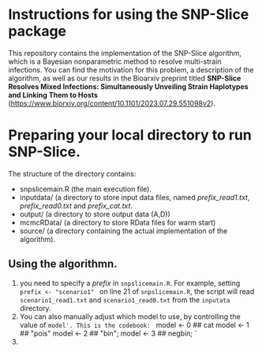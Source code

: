 # Instructions for using the SNP-Slice package

This repository contains the implementation of the SNP-Slice algorithm, which is a Bayesian nonparametric method to resolve multi-strain infections. You can find the motivation for this problem, a description of the algorithm, as well as our results in the Bioarxiv preprint titled **SNP-Slice Resolves Mixed Infections: Simultaneously Unveiling Strain Haplotypes and Linking Them to Hosts** (https://www.biorxiv.org/content/10.1101/2023.07.29.551098v2). 

# Preparing your local directory to run SNP-Slice.
The structure of the directory contains:
- snpslicemain.R (the main execution file).
- inputdata/ (a directory to store input data files, named *prefix_read1.txt*, *prefix_read0.txt* and *prefix_cat.txt*.
- output/ (a directory to store output data (A,D))
- mcmcRData/ (a directory to store RData files for warm start)
- source/ (a directory containing the actual implementation of the algorithm).

## Using the algorithmn.
1. you need to specify a _prefix_ in `snpslicemain.R`. For example, setting `prefix <- "scenario1" ` on line 21 of  `snpslicemain.R`, the script will read `scenario1_read1.txt` and `scenario1_read0.txt` from the `inputata` directory.
2. You can also manually adjust which model to use, by controlling the value of `model'. This is the codebook:
` model <- 0 ## cat
model <- 1 ## "pois"
model <- 2 ## "bin";
model <- 3 ## negbin; `
4. 

